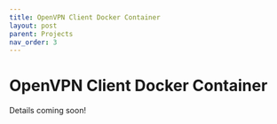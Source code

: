 ```yaml
---
title: OpenVPN Client Docker Container
layout: post
parent: Projects
nav_order: 3
---
```


# OpenVPN Client Docker Container

Details coming soon!